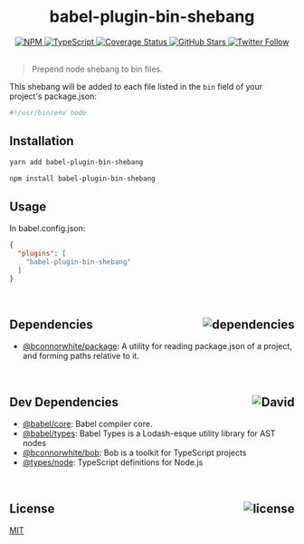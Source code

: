 <div align="center">
  <h1>babel-plugin-bin-shebang</h1>
  <a href="https://npmjs.com/package/babel-plugin-bin-shebang">
    <img alt="NPM" src="https://img.shields.io/npm/v/babel-plugin-bin-shebang.svg">
  </a>
  <a href="https://github.com/bconnorwhite/babel-plugin-bin-shebang">
    <img alt="TypeScript" src="https://img.shields.io/github/languages/top/bconnorwhite/babel-plugin-bin-shebang.svg">
  </a>
  <a href='https://coveralls.io/github/bconnorwhite/babel-plugin-bin-shebang?branch=master'>
    <img alt="Coverage Status" src="https://img.shields.io/coveralls/github/bconnorwhite/babel-plugin-bin-shebang.svg?branch=master">
  </a>
  <a href="https://github.com/bconnorwhite/babel-plugin-bin-shebang">
    <img alt="GitHub Stars" src="https://img.shields.io/github/stars/bconnorwhite/babel-plugin-bin-shebang?label=Stars%20Appreciated%21&style=social">
  </a>
  <a href="https://twitter.com/bconnorwhite">
    <img alt="Twitter Follow" src="https://img.shields.io/twitter/follow/bconnorwhite.svg?label=%40bconnorwhite&style=social">
  </a>
</div>

<br />

> Prepend node shebang to bin files.

This shebang will be added to each file listed in the `bin` field of your project's package.json:
```sh
#!/usr/bin/env node
```

## Installation

```sh
yarn add babel-plugin-bin-shebang
```

```sh
npm install babel-plugin-bin-shebang
```

## Usage
In babel.config.json:
```json
{
  "plugins": [
    "babel-plugin-bin-shebang"
  ]
}
```

<br />

<h2>Dependencies<img align="right" alt="dependencies" src="https://img.shields.io/david/bconnorwhite/babel-plugin-bin-shebang.svg"></h2>

- [@bconnorwhite/package](https://www.npmjs.com/package/@bconnorwhite/package): A utility for reading package.json of a project, and forming paths relative to it.

<br />

<h2>Dev Dependencies<img align="right" alt="David" src="https://img.shields.io/david/dev/bconnorwhite/babel-plugin-bin-shebang.svg"></h2>

- [@babel/core](https://www.npmjs.com/package/@babel/core): Babel compiler core.
- [@babel/types](https://www.npmjs.com/package/@babel/types): Babel Types is a Lodash-esque utility library for AST nodes
- [@bconnorwhite/bob](https://www.npmjs.com/package/@bconnorwhite/bob): Bob is a toolkit for TypeScript projects
- [@types/node](https://www.npmjs.com/package/@types/node): TypeScript definitions for Node.js

<br />

<h2>License <img align="right" alt="license" src="https://img.shields.io/npm/l/babel-plugin-bin-shebang.svg"></h2>

[MIT](https://opensource.org/licenses/MIT)
